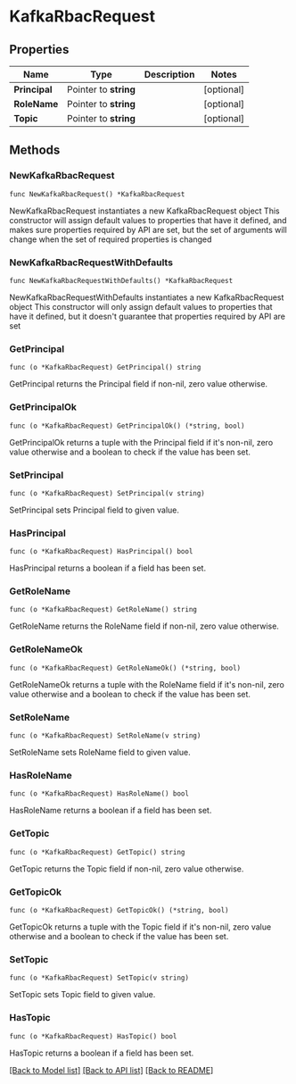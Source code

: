 # KafkaRbacRequest

## Properties

Name | Type | Description | Notes
------------ | ------------- | ------------- | -------------
**Principal** | Pointer to **string** |  | [optional] 
**RoleName** | Pointer to **string** |  | [optional] 
**Topic** | Pointer to **string** |  | [optional] 

## Methods

### NewKafkaRbacRequest

`func NewKafkaRbacRequest() *KafkaRbacRequest`

NewKafkaRbacRequest instantiates a new KafkaRbacRequest object
This constructor will assign default values to properties that have it defined,
and makes sure properties required by API are set, but the set of arguments
will change when the set of required properties is changed

### NewKafkaRbacRequestWithDefaults

`func NewKafkaRbacRequestWithDefaults() *KafkaRbacRequest`

NewKafkaRbacRequestWithDefaults instantiates a new KafkaRbacRequest object
This constructor will only assign default values to properties that have it defined,
but it doesn't guarantee that properties required by API are set

### GetPrincipal

`func (o *KafkaRbacRequest) GetPrincipal() string`

GetPrincipal returns the Principal field if non-nil, zero value otherwise.

### GetPrincipalOk

`func (o *KafkaRbacRequest) GetPrincipalOk() (*string, bool)`

GetPrincipalOk returns a tuple with the Principal field if it's non-nil, zero value otherwise
and a boolean to check if the value has been set.

### SetPrincipal

`func (o *KafkaRbacRequest) SetPrincipal(v string)`

SetPrincipal sets Principal field to given value.

### HasPrincipal

`func (o *KafkaRbacRequest) HasPrincipal() bool`

HasPrincipal returns a boolean if a field has been set.

### GetRoleName

`func (o *KafkaRbacRequest) GetRoleName() string`

GetRoleName returns the RoleName field if non-nil, zero value otherwise.

### GetRoleNameOk

`func (o *KafkaRbacRequest) GetRoleNameOk() (*string, bool)`

GetRoleNameOk returns a tuple with the RoleName field if it's non-nil, zero value otherwise
and a boolean to check if the value has been set.

### SetRoleName

`func (o *KafkaRbacRequest) SetRoleName(v string)`

SetRoleName sets RoleName field to given value.

### HasRoleName

`func (o *KafkaRbacRequest) HasRoleName() bool`

HasRoleName returns a boolean if a field has been set.

### GetTopic

`func (o *KafkaRbacRequest) GetTopic() string`

GetTopic returns the Topic field if non-nil, zero value otherwise.

### GetTopicOk

`func (o *KafkaRbacRequest) GetTopicOk() (*string, bool)`

GetTopicOk returns a tuple with the Topic field if it's non-nil, zero value otherwise
and a boolean to check if the value has been set.

### SetTopic

`func (o *KafkaRbacRequest) SetTopic(v string)`

SetTopic sets Topic field to given value.

### HasTopic

`func (o *KafkaRbacRequest) HasTopic() bool`

HasTopic returns a boolean if a field has been set.


[[Back to Model list]](../README.md#documentation-for-models) [[Back to API list]](../README.md#documentation-for-api-endpoints) [[Back to README]](../README.md)


